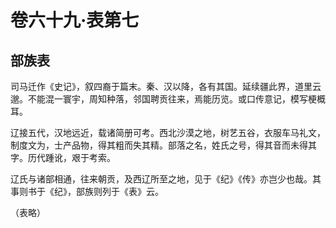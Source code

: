 # 卷六十九·表第七

## 部族表

司马迁作《史记》，叙四裔于篇末。秦、汉以降，各有其国。延续疆此界，道里云邈。不能混一寰宇，周知种落，邻国聘贡往来，焉能历览。或口传意记，模写梗概耳。

辽接五代，汉地远近，载诸简册可考。西北沙漠之地，树艺五谷，衣服车马礼文，制度文为，士产品物，得其粗而失其精。部落之名，姓氏之号，得其音而未得其字。历代踵讹，艰于考索。

辽氏与诸部相通，往来朝贡，及西辽所至之地，见于《纪》《传》亦岂少也哉。其事则书于《纪》，部族则列于《表》云。

（表略）
